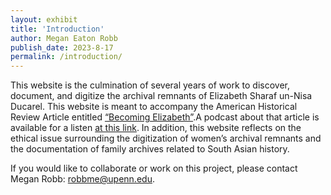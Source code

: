 ```yaml
---
layout: exhibit
title: 'Introduction'
author: Megan Eaton Robb
publish_date: 2023-8-17
permalink: /introduction/
---
```

<p>This website is the culmination of several years of work to discover, document, and digitize the archival remnants of Elizabeth Sharaf un-Nisa Ducarel. This website is meant to accompany the American Historical Review Article entitled <a href="https://academic.oup.com/ahr/article-abstract/128/1/144/7098190">“Becoming Elizabeth”</a>.A podcast about that article is available for a listen <a href="https://www.historians.org/becoming-elizabeth-plus-aha-2023">at this link</a>. In addition, this website reflects on the ethical issue surrounding the digitization of women’s archival remnants and the documentation of family archives related to South Asian history.</p>

<p>If you would like to collaborate or work on this project, please contact Megan Robb: <a href="mailto:robbme@upenn.edu">robbme@upenn.edu</a>.</p>